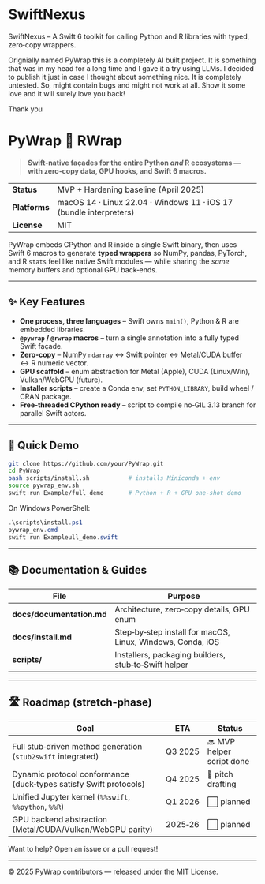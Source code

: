 # SwiftNexus
SwiftNexus – A Swift 6 toolkit for calling Python and R libraries with typed, zero‑copy wrappers.

Orignially named PyWrap this is a completely AI built project. It is something that was in my head for a long time and I gave it a try using LLMs. I decided to publish it just in case I thought about something nice. It is completely untested. So, might contain bugs and might not work at all. Show it some love and it will surely love you back!

Thank you

# PyWrap 🔗 RWrap

> **Swift‑native façades for the entire Python *and* R ecosystems — with zero‑copy data, GPU hooks, and Swift 6 macros.**

|  |  |
|--|--|
| **Status** | MVP + Hardening baseline (April 2025) |
| **Platforms** | macOS 14 · Linux 22.04 · Windows 11 · iOS 17 (bundle interpreters) |
| **License** | MIT |



PyWrap embeds CPython and R inside a single Swift binary, then uses Swift 6 macros to generate **typed wrappers** so NumPy, pandas, PyTorch, and R `stats` feel like native Swift modules — while sharing the *same* memory buffers and optional GPU back‑ends.

---

## ✨ Key Features

* **One process, three languages** – Swift owns `main()`, Python & R are embedded libraries.
* **`@pywrap` / `@rwrap` macros** – turn a single annotation into a fully typed Swift façade.
* **Zero‑copy** – NumPy `ndarray` ↔ Swift pointer ↔ Metal/CUDA buffer ↔ R numeric vector.
* **GPU scaffold** – enum abstraction for Metal (Apple), CUDA (Linux/Win), Vulkan/WebGPU (future).
* **Installer scripts** – create a Conda env, set `PYTHON_LIBRARY`, build wheel / CRAN package.
* **Free‑threaded CPython ready** – script to compile no‑GIL 3.13 branch for parallel Swift actors.

---

## 🚀 Quick Demo

```bash
git clone https://github.com/your/PyWrap.git
cd PyWrap
bash scripts/install.sh           # installs Miniconda + env
source pywrap_env.sh
swift run Example/full_demo       # Python + R + GPU one‑shot demo
```

On Windows PowerShell:

```powershell
.\scripts\install.ps1
pywrap_env.cmd
swift run Exampleull_demo.swift
```

---

## 📚 Documentation & Guides

| File | Purpose |
|------|---------|
| **docs/documentation.md** | Architecture, zero‑copy details, GPU enum |
| **docs/install.md** | Step‑by‑step install for macOS, Linux, Windows, Conda, iOS |
| **scripts/** | Installers, packaging builders, stub‑to‑Swift helper |

---

## 🛣 Roadmap (stretch‑phase)

| Goal | ETA | Status |
|------|-----|--------|
| Full stub‑driven method generation (`stub2swift` integrated) | Q3 2025 | 🔜 MVP helper script done |
| Dynamic protocol conformance (duck‑types satisfy Swift protocols) | Q4 2025 | 📝 pitch drafting |
| Unified Jupyter kernel (`%%swift`, `%%python`, `%%R`) | Q1 2026 | ⬜ planned |
| GPU backend abstraction (Metal/CUDA/Vulkan/WebGPU parity) | 2025‑26 | ⬜ planned |

Want to help?  Open an issue or a pull request!

---

© 2025 PyWrap contributors — released under the MIT License.

